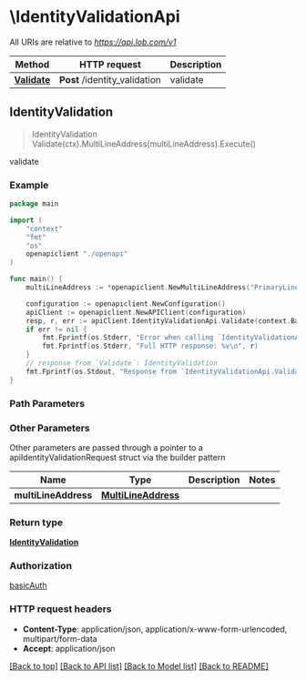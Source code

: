 # \IdentityValidationApi

All URIs are relative to *https://api.lob.com/v1*

Method | HTTP request | Description
------------- | ------------- | -------------
[**Validate**](IdentityValidationApi.md#Validate) | **Post** /identity_validation | validate



## IdentityValidation

> IdentityValidation Validate(ctx).MultiLineAddress(multiLineAddress).Execute()

validate



### Example

```go
package main

import (
    "context"
    "fmt"
    "os"
    openapiclient "./openapi"
)

func main() {
    multiLineAddress := *openapiclient.NewMultiLineAddress("PrimaryLine_example") // MultiLineAddress | 

    configuration := openapiclient.NewConfiguration()
    apiClient := openapiclient.NewAPIClient(configuration)
    resp, r, err := apiClient.IdentityValidationApi.Validate(context.Background()).MultiLineAddress(multiLineAddress).Execute()
    if err != nil {
        fmt.Fprintf(os.Stderr, "Error when calling `IdentityValidationApi.Validate``: %v\n", err)
        fmt.Fprintf(os.Stderr, "Full HTTP response: %v\n", r)
    }
    // response from `Validate`: IdentityValidation
    fmt.Fprintf(os.Stdout, "Response from `IdentityValidationApi.Validate`: %v\n", resp)
}
```

### Path Parameters



### Other Parameters

Other parameters are passed through a pointer to a apiIdentityValidationRequest struct via the builder pattern


Name | Type | Description  | Notes
------------- | ------------- | ------------- | -------------
 **multiLineAddress** | [**MultiLineAddress**](MultiLineAddress.md) |  | 

### Return type

[**IdentityValidation**](IdentityValidation.md)

### Authorization

[basicAuth](../README.md#basicAuth)

### HTTP request headers

- **Content-Type**: application/json, application/x-www-form-urlencoded, multipart/form-data
- **Accept**: application/json

[[Back to top]](#) [[Back to API list]](../README.md#documentation-for-api-endpoints)
[[Back to Model list]](../README.md#documentation-for-models)
[[Back to README]](../README.md)


